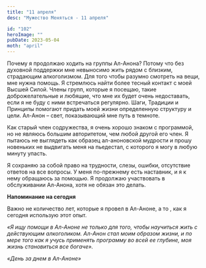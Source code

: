 ```yaml
---
title: "11 апреля"
desc: "Мужество Меняться - 11 апреля"

id: "102"
heroImage: ""
pubDate: 2023-05-04
moth: "april"
---
```


Почему я продолжаю ходить на группы Ал-Анона? Потому что без духовной
поддержки мне невыносимо жить рядом с близким, страдающим алкоголизмом. Для
того чтобы разумно смотреть на вещи, мне нужна помощь. Я стремлюсь найти более
тесный контакт с моей Высшей Силой. Члены групп, которые я посещаю, такие
доброжелательные и любящие, что мне их будет очень недоставать, если я не буду
с ними встречаться регулярно. Шаги, Традиции и Принципы помогают придать моей
жизни определенную структуру и цели. Ал-Анон – свет, показывающий мне путь в
темноте.

Как старый член содружества, я очень хорошо знаком с программой, но не являюсь
большим авторитетом, чем любой другой его член. Я пытаюсь не выглядеть как
образец ал-аноновской мудрости и прошу новеньких не выдвигать меня на
пьедестал, с которого я могу в любую минуту упасть.

Я сохраняю за собой право на трудности, слезы, ошибки, отсутствие ответов на
все вопросы. У меня по-прежнему есть наставник, и я к нему обращаюсь за
помощью. Я продолжаю участвовать в обслуживании Ал-Анона, хотя не обязан это
делать.

**Напоминание на сегодня**

Важно не количество лет, которые я провел в Ал-Аноне, а то , как я сегодня
использую этот опыт.

_«Я ищу помощи в Ал-Аноне не только для того, чтобы научиться жить с
действующим алкоголиком. Ал-Анон стал моим образом жизни, и по мере того как я
учусь применять программу во всей ее глубине, моя жизнь становиться все
богаче»._

_«День за днем в Ал-Аноне»_
